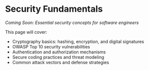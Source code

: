# Security Fundamentals

*Coming Soon: Essential security concepts for software engineers*

This page will cover:
- Cryptography basics: hashing, encryption, and digital signatures
- OWASP Top 10 security vulnerabilities
- Authentication and authorization mechanisms
- Secure coding practices and threat modeling
- Common attack vectors and defense strategies